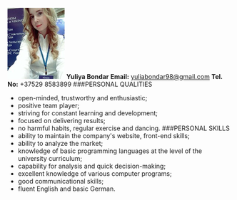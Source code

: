 ![My photo](my_photo_for_cv.jpg)
**Yuliya Bondar**
**Email:** yuliabondar98@gmail.com
**Tel. No:** +37529 8583899
###PERSONAL QUALITIES
* open-minded, trustworthy and enthusiastic;
* positive team player;
* striving for constant learning and development;
* focused on delivering results;
* no harmful habits, regular exercise and dancing.
###PERSONAL SKILLS 
* ability to maintain the company's website, front-end skills;
* ability to analyze the market;
* knowledge of basic programming languages at the level of the university curriculum;
* capability for analysis and quick decision-making;
* excellent knowledge of various computer programs;
* good communicational skills;
* fluent English and basic German.